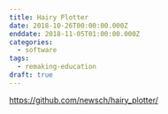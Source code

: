 ```yaml
---
title: Hairy Plotter
date: 2018-10-26T00:00:00.000Z
enddate: 2018-11-05T01:00:00.000Z
categories:
  - software
tags:
  - remaking-education
draft: true
---
```


https://github.com/newsch/hairy_plotter/
